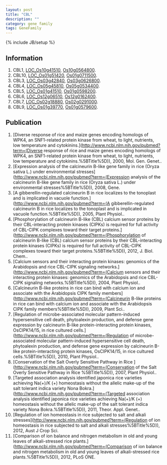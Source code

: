 ```yaml
---
layout: post
title: "CBL"
description: ""
category: gene family
tags: GeneFamily
---
```

{% include JB/setup %}

## Information
1. CBL1, [LOC_Os10g41510](http://rice.plantbiology.msu.edu/cgi-bin/ORF_infopage.cgi?orf=LOC_Os10g41510), [Os10g0564800](http://rapdb.dna.affrc.go.jp/viewer/gbrowse_details/irgsp1?name=Os10g0564800).
2. CBL10, [LOC_Os01g51420](http://rice.plantbiology.msu.edu/cgi-bin/ORF_infopage.cgi?orf=LOC_Os01g51420), [Os01g0711500](http://rapdb.dna.affrc.go.jp/viewer/gbrowse_details/irgsp1?name=Os01g0711500).
3. CBL3, [LOC_Os03g42840](http://rice.plantbiology.msu.edu/cgi-bin/ORF_infopage.cgi?orf=LOC_Os03g42840), [Os03g0626800](http://rapdb.dna.affrc.go.jp/viewer/gbrowse_details/irgsp1?name=Os03g0626800).
4. CBL4, [LOC_Os05g45810](http://rice.plantbiology.msu.edu/cgi-bin/ORF_infopage.cgi?orf=LOC_Os05g45810), [Os05g0534400](http://rapdb.dna.affrc.go.jp/viewer/gbrowse_details/irgsp1?name=Os05g0534400).
5. CBL5, [LOC_Os01g41510](http://rice.plantbiology.msu.edu/cgi-bin/ORF_infopage.cgi?orf=LOC_Os01g41510), [Os01g0598200](http://rapdb.dna.affrc.go.jp/viewer/gbrowse_details/irgsp1?name=Os01g0598200).
6. CBL6, [LOC_Os12g06510](http://rice.plantbiology.msu.edu/cgi-bin/ORF_infopage.cgi?orf=LOC_Os12g06510), [Os12g0162400](http://rapdb.dna.affrc.go.jp/viewer/gbrowse_details/irgsp1?name=Os12g0162400).
7. CBL7, [LOC_Os02g18880](http://rice.plantbiology.msu.edu/cgi-bin/ORF_infopage.cgi?orf=LOC_Os02g18880), [Os02g0291000](http://rapdb.dna.affrc.go.jp/viewer/gbrowse_details/irgsp1?name=Os02g0291000).
8. CBL9, [LOC_Os01g39770](http://rice.plantbiology.msu.edu/cgi-bin/ORF_infopage.cgi?orf=LOC_Os01g39770), [Os01g0579600](http://rapdb.dna.affrc.go.jp/viewer/gbrowse_details/irgsp1?name=Os01g0579600).

## Publication
1. [Diverse response of rice and maize genes encoding homologs of WPK4, an SNF1-related protein kinase from wheat, to light, nutrients, low temperature and cytokinins.](http://www.ncbi.nlm.nih.gov/pubmed?term=(Diverse response of rice and maize genes encoding homologs of WPK4, an SNF1-related protein kinase from wheat, to light, nutrients, low temperature and cytokinins.%5BTitle%5D)), 2000, Mol. Gen. Genet..
2. [Expression analysis of the calcineurin B-like gene family in rice (Oryza sativa L.) under environmental stresses](http://www.ncbi.nlm.nih.gov/pubmed?term=(Expression analysis of the calcineurin B-like gene family in rice (Oryza sativa L.) under environmental stresses%5BTitle%5D)), 2008, Gene.
3. [A gibberellin-regulated calcineurin B in rice localizes to the tonoplast and is implicated in vacuole function.](http://www.ncbi.nlm.nih.gov/pubmed?term=(A gibberellin-regulated calcineurin B in rice localizes to the tonoplast and is implicated in vacuole function.%5BTitle%5D)), 2005, Plant Physiol..
4. [Phosphorylation of calcineurin B-like (CBL) calcium sensor proteins by their CBL-interacting protein kinases (CIPKs) is required for full activity of CBL-CIPK complexes toward their target proteins.](http://www.ncbi.nlm.nih.gov/pubmed?term=(Phosphorylation of calcineurin B-like (CBL) calcium sensor proteins by their CBL-interacting protein kinases (CIPKs) is required for full activity of CBL-CIPK complexes toward their target proteins.%5BTitle%5D)), 2012, J. Biol. Chem..
5. [Calcium sensors and their interacting protein kinases: genomics of the Arabidopsis and rice CBL-CIPK signaling networks.](http://www.ncbi.nlm.nih.gov/pubmed?term=(Calcium sensors and their interacting protein kinases: genomics of the Arabidopsis and rice CBL-CIPK signaling networks.%5BTitle%5D)), 2004, Plant Physiol..
6. [Calcineurin B-like proteins in rice can bind with calcium ion and associate with the Arabidopsis CIPK family members](http://www.ncbi.nlm.nih.gov/pubmed?term=(Calcineurin B-like proteins in rice can bind with calcium ion and associate with the Arabidopsis CIPK family members%5BTitle%5D)), 2009, Plant Sci..
7. [Regulation of microbe-associated molecular pattern-induced hypersensitive cell death, phytoalexin production, and defense gene expression by calcineurin B-like protein-interacting protein kinases, OsCIPK14/15, in rice cultured cells.](http://www.ncbi.nlm.nih.gov/pubmed?term=(Regulation of microbe-associated molecular pattern-induced hypersensitive cell death, phytoalexin production, and defense gene expression by calcineurin B-like protein-interacting protein kinases, OsCIPK14/15, in rice cultured cells.%5BTitle%5D)), 2010, Plant Physiol..
8. [Conservation of the Salt Overly Sensitive Pathway in Rice ](http://www.ncbi.nlm.nih.gov/pubmed?term=(Conservation of the Salt Overly Sensitive Pathway in Rice %5BTitle%5D)), 2007, Plant Physiol..
9. [Targeted association analysis identified japonica rice varieties achieving Na(+)/K (+) homeostasis without the allelic make-up of the salt tolerant indica variety Nona Bokra.](http://www.ncbi.nlm.nih.gov/pubmed?term=(Targeted association analysis identified japonica rice varieties achieving Na(+)/K (+) homeostasis without the allelic make-up of the salt tolerant indica variety Nona Bokra.%5BTitle%5D)), 2011, Theor. Appl. Genet..
10. [Regulation of ion homeostasis in rice subjected to salt and alkali stresses](http://www.ncbi.nlm.nih.gov/pubmed?term=(Regulation of ion homeostasis in rice subjected to salt and alkali stresses%5BTitle%5D)), 2012, Aust J Crop Sci.
11. [Comparison of ion balance and nitrogen metabolism in old and young leaves of alkali-stressed rice plants.](http://www.ncbi.nlm.nih.gov/pubmed?term=(Comparison of ion balance and nitrogen metabolism in old and young leaves of alkali-stressed rice plants.%5BTitle%5D)), 2012, PLoS ONE.


